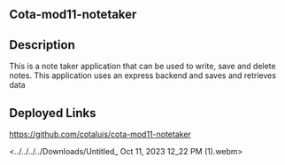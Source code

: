 ## Cota-mod11-notetaker

## Description
This is a note taker application that can be used to write, save and delete notes. This application uses an express backend and saves and retrieves data

## Deployed Links
https://github.com/cotaluis/cota-mod11-notetaker

<../../../../Downloads/Untitled_ Oct 11, 2023 12_22 PM (1).webm>
